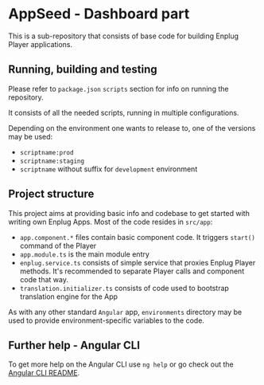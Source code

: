 # AppSeed - Dashboard part

This is a sub-repository that consists of base code for building Enplug Player applications.

## Running, building and testing

Please refer to `package.json` `scripts` section for info on running the repository.

It consists of all the needed scripts, running in multiple configurations.

Depending on the environment one wants to release to, one of the versions may be used:

- `scriptname:prod`
- `scriptname:staging`
- `scriptname` without suffix for `development` environment

## Project structure

This project aims at providing basic info and codebase to get started with writing own Enplug Apps. Most of the code resides in `src/app`:

- `app.component.*` files contain basic component code. It triggers `start()` command of the Player
- `app.module.ts` is the main module entry
- `enplug.service.ts` consists of simple service that proxies Enplug Player methods. It's recommended to separate Player calls and component code that way.
- `translation.initializer.ts` consists of code used to bootstrap translation engine for the App

As with any other standard `Angular` app, `environments` directory may be used to provide environment-specific variables to the code.

## Further help - Angular CLI

To get more help on the Angular CLI use `ng help` or go check out the [Angular CLI README](https://github.com/angular/angular-cli/blob/master/README.md).
